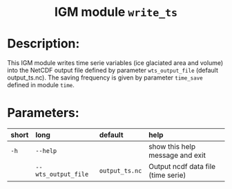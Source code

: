### <h1 align="center" id="title">IGM module `write_ts` </h1>

# Description:

This IGM module writes time serie variables (ice glaciated area and volume) into the NetCDF output file defined by parameter `wts_output_file` (default output_ts.nc). The saving frequency is given by parameter `time_save` defined in module `time`.
 
# Parameters: 


|short|long|default|help|
| :--- | :--- | :--- | :--- |
|`-h`|`--help`||show this help message and exit|
||`--wts_output_file`|`output_ts.nc`|Output ncdf data file (time serie)|
